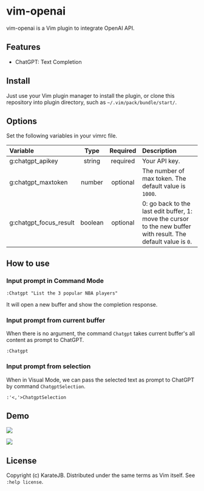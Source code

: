 # vim-openai

vim-openai is a Vim plugin to integrate OpenAI API.

## Features

- ChatGPT: Text Completion

## Install

Just use your Vim plugin manager to install the plugin, or clone this repository into plugin directory, such as `~/.vim/pack/bundle/start/`.

## Options

Set the following variables in your vimrc file.

| Variable | Type | Required | Description |
|:---------|:----:|:--------:|:------------|
| g:chatgpt_apikey | string | required | Your API key. |
| g:chatgpt_maxtoken | number | optional | The number of max token. The default value is `1000`. |
| g:chatgpt_focus_result | boolean | optional | 0: go back to the last edit buffer, 1: move the cursor to the new buffer with result. The default value is `0`. |


## How to use

### Input prompt in Command Mode

```
:Chatgpt "List the 3 popular NBA players"
```

It will open a new buffer and show the completion response.

### Input prompt from current buffer

When there is no argument, the command `Chatgpt` takes current buffer's all content as prompt to ChatGPT.

```
:Chatgpt
```

### Input prompt from selection

When in Visual Mode, we can pass the selected text as prompt to ChatGPT by command `ChatgptSelection`.

```
:'<,'>ChatgptSelection
```

## Demo

![](https://blogger.googleusercontent.com/img/b/R29vZ2xl/AVvXsEjC7Ovb-jUPkUa8mSh9FWXr7fmqEZCc7RgCatVMviw_JzwjWwyenmdPQFpJ-SsA2-JrNciRj5XzMi3uXc8dHJOPoWLA0RQGtHlJ8eNMtVxBM-ZfsO-FAbMHYqDjd8_5mThHq4x2rf-7jnKpVclTL4B4mTDbUcp-0yidHJN6vtaqqFEwfC_S3cTS4Ygg/s16000/vim-openai-chatgpt-01.gif.gif)

![](https://blogger.googleusercontent.com/img/b/R29vZ2xl/AVvXsEipqT0LyhIp20lTu_qaqHFwssFqCY0w9faFqbjAdPgzterGmO8XGsDfT-4Nz3FqqUqx0WDENbSorggoR6DJqUcXyUDd_EVpP7mkK0-79kliUhAejSCWxdS5LlRl_SjnrSSFQLR62QXqN2nx1hBN02DkyZ2Sk-CvERXKpZFkyYhbbGel0kWFOA93TyY9/s16000/vim-openai-chatgpt-02.gif.gif)


## License

Copyright (c) KarateJB. Distributed under the same terms as Vim itself. See `:help license`.
